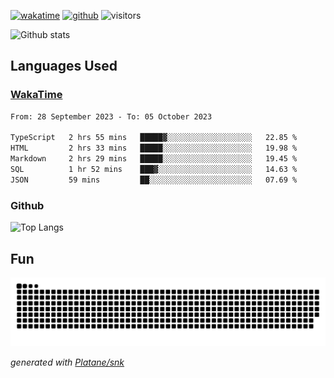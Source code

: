[![wakatime](https://wakatime.com/badge/user/82c377cd-a54c-404c-b7df-177b313ca539.svg)](https://wakatime.com/@82c377cd-a54c-404c-b7df-177b313ca539)
[![github](https://img.shields.io/github/followers/xinthose?logo=github&style=plastic)](https://github.com/alanhamlett?tab=followers)
![visitors](https://visitor-badge.glitch.me/badge?page_id=xinthose&left_color=green&right_color=red)

![Github stats](https://github-readme-stats.vercel.app/api?username=xinthose&show_icons=true&theme=radical&count_private=true)

## Languages Used

### [WakaTime](https://wakatime.com/)
<!--START_SECTION:waka-->

```txt
From: 28 September 2023 - To: 05 October 2023

TypeScript   2 hrs 55 mins   █████▓░░░░░░░░░░░░░░░░░░░   22.85 %
HTML         2 hrs 33 mins   █████░░░░░░░░░░░░░░░░░░░░   19.98 %
Markdown     2 hrs 29 mins   █████░░░░░░░░░░░░░░░░░░░░   19.45 %
SQL          1 hr 52 mins    ███▓░░░░░░░░░░░░░░░░░░░░░   14.63 %
JSON         59 mins         ██░░░░░░░░░░░░░░░░░░░░░░░   07.69 %
```

<!--END_SECTION:waka-->

### Github

![Top Langs](https://github-readme-stats.vercel.app/api/top-langs/?username=xinthose)

## Fun
![github contribution grid snake animation](https://raw.githubusercontent.com/xinthose/xinthose/output/github-contribution-grid-snake.svg)

_generated with [Platane/snk](https://github.com/Platane/snk)_
